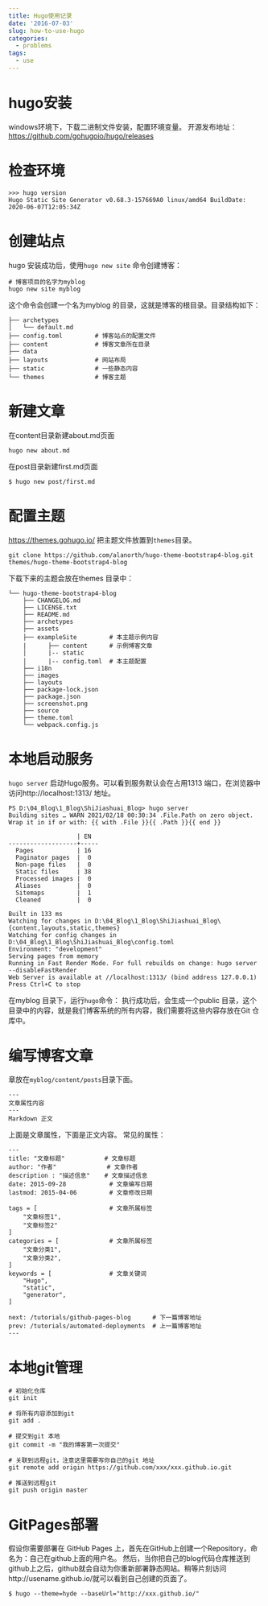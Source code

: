 ```yaml
---
title: Hugo使用记录
date: '2016-07-03'
slug: how-to-use-hugo
categories:
  - problems
tags:
  - use
---
```


# hugo安装
windows环境下，下载二进制文件安装，配置环境变量。
开源发布地址：https://github.com/gohugoio/hugo/releases

# 检查环境
```
>>> hugo version
Hugo Static Site Generator v0.68.3-157669A0 linux/amd64 BuildDate: 2020-06-07T12:05:34Z
```
# 创建站点
hugo 安装成功后，使用`hugo new site` 命令创建博客：

```
# 博客项目的名字为myblog
hugo new site myblog
```

这个命令会创建一个名为myblog 的目录，这就是博客的根目录。目录结构如下：
```
├── archetypes
│   └── default.md
├── config.toml         # 博客站点的配置文件
├── content             # 博客文章所在目录
├── data                
├── layouts             # 网站布局
├── static              # 一些静态内容
└── themes              # 博客主题
```

# 新建文章
在content目录新建about.md页面

```
hugo new about.md
```
在post目录新建first.md页面
```
$ hugo new post/first.md
```


# 配置主题
https://themes.gohugo.io/
把主题文件放置到`themes`目录。
```
git clone https://github.com/alanorth/hugo-theme-bootstrap4-blog.git themes/hugo-theme-bootstrap4-blog
```
下载下来的主题会放在themes 目录中：
```
└── hugo-theme-bootstrap4-blog
    ├── CHANGELOG.md
    ├── LICENSE.txt
    ├── README.md
    ├── archetypes
    ├── assets
    ├── exampleSite         # 本主题示例内容
    |      ├── content      # 示例博客文章
    │      |-- static
    │      |-- config.toml  # 本主题配置
    ├── i18n
    ├── images
    ├── layouts
    ├── package-lock.json
    ├── package.json
    ├── screenshot.png
    ├── source
    ├── theme.toml      
    └── webpack.config.js
```

# 本地启动服务
`hugo server` 启动Hugo服务。可以看到服务默认会在占用1313 端口，在浏览器中访问http://localhost:1313/ 地址。
```
PS D:\04_Blog\1_Blog\ShiJiashuai_Blog> hugo server
Building sites … WARN 2021/02/18 00:30:34 .File.Path on zero object. Wrap it in if or with: {{ with .File }}{{ .Path }}{{ end }}

                   | EN
-------------------+-----
  Pages            | 16
  Paginator pages  |  0
  Non-page files   |  0
  Static files     | 38
  Processed images |  0
  Aliases          |  0
  Sitemaps         |  1
  Cleaned          |  0

Built in 133 ms
Watching for changes in D:\04_Blog\1_Blog\ShiJiashuai_Blog\{content,layouts,static,themes}
Watching for config changes in D:\04_Blog\1_Blog\ShiJiashuai_Blog\config.toml
Environment: "development"
Serving pages from memory
Running in Fast Render Mode. For full rebuilds on change: hugo server --disableFastRender
Web Server is available at //localhost:1313/ (bind address 127.0.0.1)
Press Ctrl+C to stop
```
在myblog 目录下，运行`hugo`命令：
执行成功后，会生成一个public 目录，这个目录中的内容，就是我们博客系统的所有内容，我们需要将这些内容存放在Git 仓库中。

# 编写博客文章
章放在`myblog/content/posts`目录下面。
```
---
文章属性内容
---
Markdown 正文
```
上面是文章属性，下面是正文内容。
常见的属性：
```
---
title: "文章标题"           # 文章标题
author: "作者"              # 文章作者
description : "描述信息"    # 文章描述信息
date: 2015-09-28            # 文章编写日期
lastmod: 2015-04-06         # 文章修改日期

tags = [                    # 文章所属标签
    "文章标签1",
    "文章标签2"
]
categories = [              # 文章所属标签
    "文章分类1",
    "文章分类2",
]
keywords = [                # 文章关键词
    "Hugo",
    "static",
    "generator",
]

next: /tutorials/github-pages-blog      # 下一篇博客地址
prev: /tutorials/automated-deployments  # 上一篇博客地址
---
```
# 本地git管理
```
# 初始化仓库
git init

# 将所有内容添加到git
git add .

# 提交到git 本地
git commit -m "我的博客第一次提交"

# 关联到远程git，注意这里需要写你自己的git 地址
git remote add origin https://github.com/xxx/xxx.github.io.git

# 推送到远程git
git push origin master
```

# GitPages部署
假设你需要部署在 GitHub Pages 上，首先在GitHub上创建一个Repository，命名为：自己在github上面的用户名。
然后，当你把自己的blog代码仓库推送到github上之后，github就会自动为你重新部署静态网站。稍等片刻访问http://usename.github.io/就可以看到自己创建的页面了。
```
$ hugo --theme=hyde --baseUrl="http://xxx.github.io/"
```